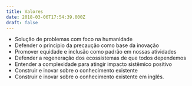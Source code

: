```yaml
---
title: Valores
date: 2018-03-06T17:54:39.000Z
draft: false
---
```

* Solução de problemas com foco na humanidade
* Defender o princípio da precaução como base da inovação
* Promover equidade e inclusão como padrão em nossas atividades
* Defender a regeneração dos ecossistemas de que todos dependemos
* Entender a complexidade para atingir impacto sistêmico positivo
* Construir e inovar sobre o conhecimento existente
* Construir e inovar sobre o conhecimento existente em inglês.
